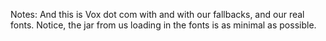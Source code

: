 Notes: And this is Vox dot com with and with our fallbacks, and our real fonts. Notice, the jar from us loading in the fonts is as minimal as possible.
